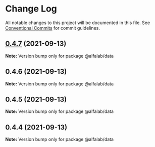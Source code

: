 # Change Log

All notable changes to this project will be documented in this file.
See [Conventional Commits](https://conventionalcommits.org) for commit guidelines.

## [0.4.7](https://github.com/alfa-laboratory/utils/compare/@alfalab/data@0.4.5...@alfalab/data@0.4.7) (2021-09-13)

**Note:** Version bump only for package @alfalab/data





## 0.4.6 (2021-09-13)

**Note:** Version bump only for package @alfalab/data





## 0.4.5 (2021-09-13)

**Note:** Version bump only for package @alfalab/data





## 0.4.4 (2021-09-13)

**Note:** Version bump only for package @alfalab/data
